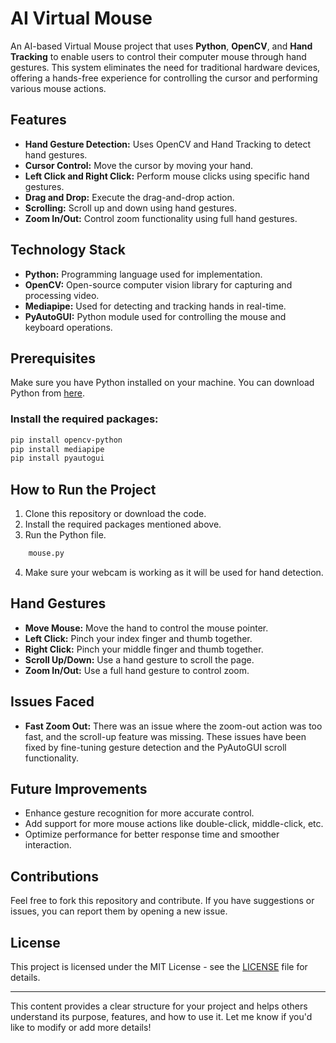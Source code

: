 # AI Virtual Mouse

An AI-based Virtual Mouse project that uses **Python**, **OpenCV**, and **Hand Tracking** to enable users to control their computer mouse through hand gestures. This system eliminates the need for traditional hardware devices, offering a hands-free experience for controlling the cursor and performing various mouse actions.

## Features

- **Hand Gesture Detection:** Uses OpenCV and Hand Tracking to detect hand gestures.
- **Cursor Control:** Move the cursor by moving your hand.
- **Left Click and Right Click:** Perform mouse clicks using specific hand gestures.
- **Drag and Drop:** Execute the drag-and-drop action.
- **Scrolling:** Scroll up and down using hand gestures.
- **Zoom In/Out:** Control zoom functionality using full hand gestures.
  
## Technology Stack

- **Python:** Programming language used for implementation.
- **OpenCV:** Open-source computer vision library for capturing and processing video.
- **Mediapipe:** Used for detecting and tracking hands in real-time.
- **PyAutoGUI:** Python module used for controlling the mouse and keyboard operations.

## Prerequisites

Make sure you have Python installed on your machine. You can download Python from [here](https://www.python.org/downloads/).

### Install the required packages:

```bash
pip install opencv-python
pip install mediapipe
pip install pyautogui
```

## How to Run the Project

1. Clone this repository or download the code.
2. Install the required packages mentioned above.
3. Run the Python file.

```bash
    mouse.py
```

4. Make sure your webcam is working as it will be used for hand detection.

## Hand Gestures

- **Move Mouse:** Move the hand to control the mouse pointer.
- **Left Click:** Pinch your index finger and thumb together.
- **Right Click:** Pinch your middle finger and thumb together.
- **Scroll Up/Down:** Use a hand gesture to scroll the page.
- **Zoom In/Out:** Use a full hand gesture to control zoom.

## Issues Faced

- **Fast Zoom Out:** There was an issue where the zoom-out action was too fast, and the scroll-up feature was missing. These issues have been fixed by fine-tuning gesture detection and the PyAutoGUI scroll functionality.

## Future Improvements

- Enhance gesture recognition for more accurate control.
- Add support for more mouse actions like double-click, middle-click, etc.
- Optimize performance for better response time and smoother interaction.


## Contributions

Feel free to fork this repository and contribute. If you have suggestions or issues, you can report them by opening a new issue.

## License

This project is licensed under the MIT License - see the [LICENSE](LICENSE) file for details.

---

This content provides a clear structure for your project and helps others understand its purpose, features, and how to use it. Let me know if you'd like to modify or add more details!
